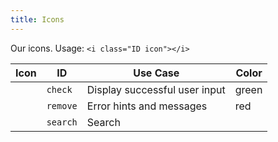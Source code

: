 ```yaml
---
title: Icons
---
```

Our icons. Usage: `<i class="ID icon"></i>`

<link rel="stylesheet" type="text/css" href="../../../assets/semantic/components/icon.min.css">

| Icon                             | ID        | Use Case                      | Color  |
|----------------------------------|-----------|-------------------------------|--------|
| <i class="green check icon"></i> | `check`   | Display successful user input | green  |
| <i class="red remove icon"></i>  | `remove`  | Error hints and messages      | red    |
| <i class="search icon"></i>      | `search`  | Search                        |        |
